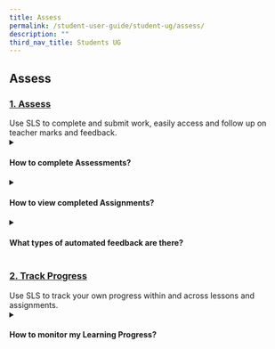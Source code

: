 ```yaml
---
title: Assess
permalink: /student-user-guide/student-ug/assess/
description: ""
third_nav_title: Students UG
---
```

## Assess

<h3><a id="1assess" target="_blank" href="/student-user-guide/assess/index/">1. Assess</a></h3>
Use SLS to complete and submit work, easily access and follow up on teacher marks and feedback.

<details>
  <summary><h4>How to complete Assessments?</h4></summary>
<a target="_blank" href="https://www.notion.so/About-Assessments-New-c4ce19066515478da1119b2d69055ca2">About Assessments (New)</a>
</details>

<details>
  <summary><h4>How to view completed Assignments?</h4></summary>

<ul>
  <li><a target="_blank" href="https://www.notion.so/View-Completed-Assignments-2c69d5ae67804ca8944f4890b274510e">View Completed Assignments</a></li>
  <li><a target="_blank" href="https://www.notion.so/View-Quiz-Results-ed4c69e5f2cf4e9099a77df81375bf5a">View Quiz Results</a></li>
  <li><a target="_blank" href="https://www.notion.so/View-and-Respond-to-Teacher-Comments-62403cdfd10e4807836c0343b37d23b6">View and Respond to Teacher Comments</a></li>
</ul>
</details>
<details>
  <summary><h4>What types of automated feedback are there?</h4></summary>
<ul>
<li><a target="_blank" href="https://www.notion.so/About-Mathematics-Feedback-09ab64766d76452a85ef13b99e8017f9">About Mathematics Feedback</a></li>
<li><a target="_blank" href="https://www.notion.so/Learning-Feedback-Assistant-New-25ae04ceb6d449a58d0d5e366af1d2a6">Learning Feedback Assistant (New)</a></li>
</ul>
</details>	

<h3><a id="track-progress" target="_blank" href="/student-user-guide/track-progress/index/">2. Track Progress</a></h3>
Use SLS to track your own progress within and across lessons and assignments.

<details>
  <summary><h4>How to monitor my Learning Progress?</h4></summary>
<ul>
  <li><a target="_blank" href="https://www.notion.so/About-Learning-Progress-064b10f886834b0a885d19fed641fd5d">About Learning Progress</a></li>
  <li><a target="_blank" href="https://www.notion.so/View-by-Topic-820194b28bb54254ad76d7c3fc6e1fb9">View by Topic</a></li>
  <li><a target="_blank" href="https://www.notion.so/View-by-Month-a6bf5da2fe9a4464b7b01593587ff8e1">View by Month</a></li>
  <li><a target="_blank" href="https://www.notion.so/View-by-Question-55ad50d4e92f413a89e140ae57817e4b">View by Question</a></li>
</ul>
</details>